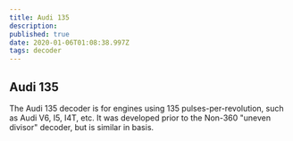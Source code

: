 ```yaml
---
title: Audi 135
description: 
published: true
date: 2020-01-06T01:08:38.997Z
tags: decoder
---
```


## Audi 135

The Audi 135 decoder is for engines using 135 pulses-per-revolution, such as Audi V6, I5, I4T, etc. It was developed prior to the Non-360 "uneven divisor" decoder, but is similar in basis.